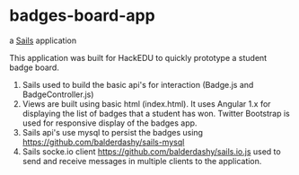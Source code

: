 # badges-board-app

a [Sails](http://sailsjs.org) application

This application was built for HackEDU to quickly prototype a student badge board.

1. Sails used to build the basic api's for interaction (Badge.js and BadgeController.js)
2. Views are built using basic html (index.html). It uses Angular 1.x for displaying the list of badges that a student has won. Twitter Bootstrap is used for responsive display of the badges app.
3. Sails api's use mysql to persist the badges using https://github.com/balderdashy/sails-mysql
4. Sails socke.io client https://github.com/balderdashy/sails.io.js used to send and receive messages in multiple clients to the application.
